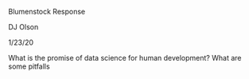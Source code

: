 Blumenstock Response

DJ Olson

1/23/20

What is the promise of data science for human development? What are some pitfalls 
